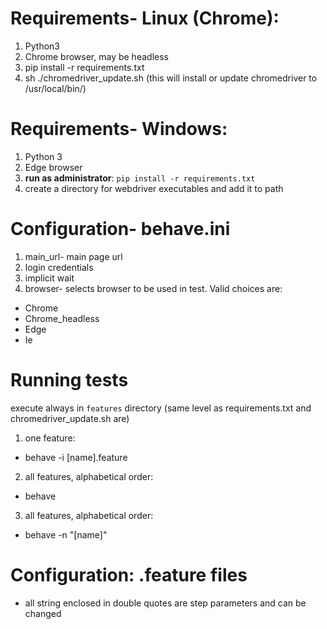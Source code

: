 # Requirements- Linux (Chrome):
1. Python3
2. Chrome browser, may be headless
3. pip install -r requirements.txt
4. sh ./chromedriver_update.sh (this will install or update chromedriver to /usr/local/bin/)

# Requirements- Windows:
1. Python 3
2. Edge browser
3. **run as administrator**: `pip install -r requirements.txt`
4. create a directory for webdriver executables and add it to path

# Configuration- behave.ini
1. main_url- main page url
3. login credentials 
4. implicit wait
5. browser- selects browser to be used in test. Valid choices are:
  * Chrome
  * Chrome_headless
  * Edge
  * Ie

# Running tests
execute always in `features` directory (same level as requirements.txt and chromedriver_update.sh are)
1. one feature:
  * behave -i [name].feature
2. all features, alphabetical order:
  * behave
3. all features, alphabetical order:
  * behave -n "[name]"

# Configuration: .feature files

  * all string enclosed in double quotes are step parameters and can be changed

